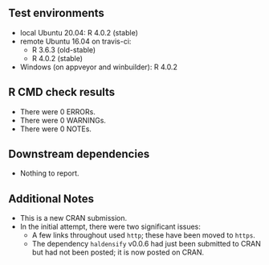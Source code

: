 ## Test environments
* local Ubuntu 20.04: R 4.0.2 (stable)
* remote Ubuntu 16.04 on travis-ci:
  * R 3.6.3 (old-stable)
  * R 4.0.2 (stable)
* Windows (on appveyor and winbuilder): R 4.0.2

## R CMD check results
* There were 0 ERRORs.
* There were 0 WARNINGs.
* There were 0 NOTEs.

## Downstream dependencies
* Nothing to report.

## Additional Notes
* This is a new CRAN submission.
* In the initial attempt, there were two significant issues:
  * A few links throughout used `http`; these have been moved to `https`.
  * The dependency `haldensify` v0.0.6 had just been submitted to CRAN but had
    not been posted; it is now posted on CRAN.
